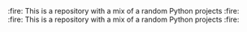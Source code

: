 <center> :fire: This is a repository with a mix of a random Python projects :fire: </center>


<div align="center"> :fire: This is a repository with a mix of a random Python projects :fire: </div>
